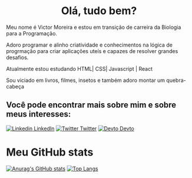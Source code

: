 <h1 align='center'>Olá, tudo bem?</h1>

<p>Meu nome é Victor Moreira e estou em transição de carreira da Biologia para a Programação.</p>
<p>Adoro programar e alinho criatividade e conhecimentos na lógica de progrmação para criar aplicações uteís e capazes de resolver grandes desafios.</p>
<p>Atualmente estou estudando HTML| CSS| Javascript | React</p>
<p>Sou viciado em livros, filmes, insetos e também adoro montar um quebra-cabeça</p> 

<h2>Você pode encontrar mais sobre mim e sobre meus interesses:</h2>

[![Linkedin](https://i.stack.imgur.com/gVE0j.png) LinkedIn](https://www.linkedin.com/in/vhmrj92/) [![Twitter](https://img.icons8.com/color/20/000000/twitter--v1.png) Twitter](https://twitter.com/vhmrj92)  [![Devto](https://img.icons8.com/windows/32/000000/dev.png) Devto](https://dev.to/vhmrj92)

<h1>Meu GitHub stats</h1>

[![Anurag's GitHub stats](https://github-readme-stats.vercel.app/api?username=victormoreira92)](https://github.com/anuraghazra/github-readme-stats)   [![Top Langs](https://github-readme-stats.vercel.app/api/top-langs/?username=anuraghazra&layout=compact)](https://github.com/anuraghazra/github-readme-stats)



